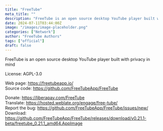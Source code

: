 ```yaml
---
title: "FreeTube"
meta_title: ""
description: "FreeTube is an open source desktop YouTube player built with privacy in mind"
date: 2024-07-11T03:44:00Z
image: "/images/image-placeholder.png"
categories: ["Network"]
author: "FreeTube Authors"
tags: ["official"]
draft: false
---
```


FreeTube is an open source desktop YouTube player built with privacy in mind

License: AGPL-3.0

Web page: https://freetubeapp.io/  
Source code: https://github.com/FreeTubeApp/FreeTube

Donate: https://liberapay.com/FreeTube  
Translate: https://hosted.weblate.org/engage/free-tube/  
Report the bug: https://github.com/FreeTubeApp/FreeTube/issues/new/   
Download: https://github.com/FreeTubeApp/FreeTube/releases/download/v0.21.1-beta/freetube_0.21.1_amd64.AppImage
